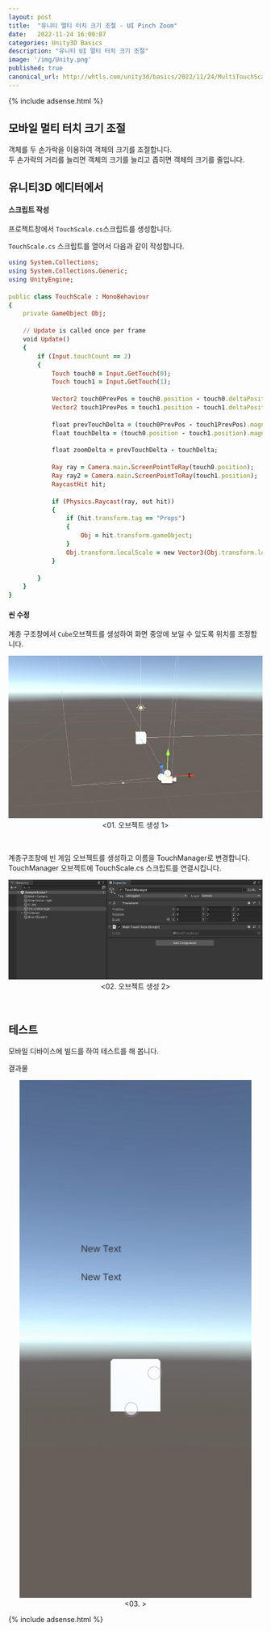 ```yaml
---
layout: post
title:  "유니티 멀티 터치 크기 조절 - UI Pinch Zoom"
date:   2022-11-24 16:00:07
categories: Unity3D Basics
description: "유니티 UI 멀티 터치 크기 조절"
image: '/img/Unity.png'
published: true
canonical_url: http://whtls.com/unity3d/basics/2022/11/24/MultiTouchScale/
---
```

  
  {% include adsense.html %}    
  
  
## 모바일 멀티 터치 크기 조절
객체를 두 손가락을 이용하여 객체의 크기를 조절합니다.  
두 손가락의 거리를 늘리면 객체의 크기를 늘리고 좁히면 객체의 크기를 줄입니다.  

## 유니티3D 에디터에서  
#### 스크립트 작성
프로젝트창에서 `TouchScale.cs`스크립트를 생성합니다.
  
`TouchScale.cs` 스크립트를 열어서 다음과 같이 작성합니다.  

```ruby
using System.Collections;
using System.Collections.Generic;
using UnityEngine;

public class TouchScale : MonoBehaviour
{
    private GameObject Obj;

    // Update is called once per frame
    void Update()
    {
        if (Input.touchCount == 2)
        {
            Touch touch0 = Input.GetTouch(0);
            Touch touch1 = Input.GetTouch(1);

            Vector2 touch0PrevPos = touch0.position - touch0.deltaPosition;
            Vector2 touch1PrevPos = touch1.position - touch1.deltaPosition;

            float prevTouchDelta = (touch0PrevPos - touch1PrevPos).magnitude;
            float touchDelta = (touch0.position - touch1.position).magnitude;

            float zoomDelta = prevTouchDelta - touchDelta;

            Ray ray = Camera.main.ScreenPointToRay(touch0.position);
            Ray ray2 = Camera.main.ScreenPointToRay(touch1.position);
            RaycastHit hit;

            if (Physics.Raycast(ray, out hit))
            {
                if (hit.transform.tag == "Props")
                {
                    Obj = hit.transform.gameObject;
                }
                Obj.transform.localScale = new Vector3(Obj.transform.localScale.x + zoomDelta * -0.01f, Obj.transform.localScale.y + zoomDelta * -0.01f, Obj.transform.localScale.z + zoomDelta * -0.01f);
            }

        }
    }
}
```
  
#### 씬 수정
  
계층 구조창에서 `Cube`오브젝트를 생성하여 화면 중앙에 보일 수 있도록 위치를 조정합니다.  
<p align="center"><img src="/img/UnityBasic/TouchRotate/1.PNG"><br/>
<01. 오브젝트 생성 1></p><br/>   
  
 
  
계층구조창에 빈 게임 오브젝트를 생성하고 이름을 TouchManager로 변경합니다.  
TouchManager 오브젝트에 TouchScale.cs 스크립트를 연결시킵니다.  
<p align="center"><img src="/img/UnityBasic/TouchScale/2.PNG"><br/>
<02. 오브젝트 생성 2></p><br/>    
    
  
## 테스트
모바일 디바이스에 빌드를 하여 테스트를 해 봅니다.  
  
결과물  
<p align="center"><img src="/img/UnityBasic/TouchScale/3.gif"><br/>
<03. ></p>  

  
  
  
  
  
  {% include adsense.html %}    
  
    
